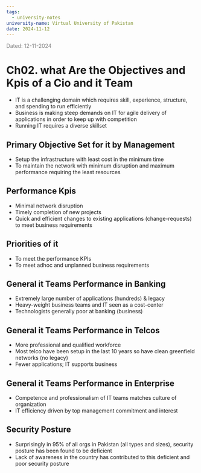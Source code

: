 ```yaml
---
tags:
  - university-notes
university-name: Virtual University of Pakistan
date: 2024-11-12
---
```


<span style="color: gray;">Dated: 12-11-2024</span>

# Ch02. what Are the Objectives and Kpis of a Cio and it Team

- IT is a challenging domain which requires skill, experience, structure, and spending to run efficiently
- Business is making steep demands on IT for agile delivery of applications in order to keep up with competition
- Running IT requires a diverse skillset

## Primary Objective Set for it by Management

- Setup the infrastructure with least cost in the minimum time
- To maintain the network with minimum disruption and maximum performance requiring the least resources

## Performance Kpis

- Minimal network disruption
- Timely completion of new projects
- Quick and efficient changes to existing applications (change-requests) to meet business requirements

## Priorities of it

- To meet the performance KPIs
- To meet adhoc and unplanned business requirements

## General it Teams Performance in Banking

- Extremely large number of applications (hundreds) & legacy
- Heavy-weight business teams and IT seen as a cost-center
- Technologists generally poor at banking (business)

## General it Teams Performance in Telcos

- More professional and qualified workforce
- Most telco have been setup in the last 10 years so have clean greenfield networks (no legacy)
- Fewer applications; IT supports business

## General it Teams Performance in Enterprise

- Competence and professionalism of IT teams matches culture of organization
- IT efficiency driven by top management commitment and interest

## Security Posture

- Surprisingly in 95% of all orgs in Pakistan (all types and sizes), security posture has been found to be deficient
- Lack of awareness in the country has contributed to this deficient and poor security posture

